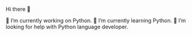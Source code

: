  Hi there 👋
 
🔭 I’m currently working on Python.
🌱 I’m currently learning Python.
🤔 I’m looking for help with Python language developer.
